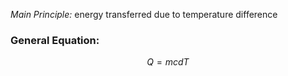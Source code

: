 *Main Principle:* energy transferred due to temperature difference

### General Equation:
$$Q=mcdT$$